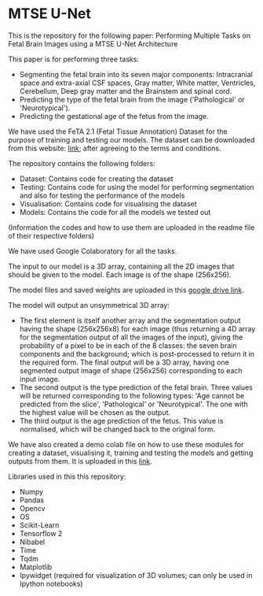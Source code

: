 # MTSE U-Net

This is the repository for the following paper: Performing Multiple Tasks on Fetal Brain Images using a MTSE U-Net Architecture

This paper is for performing three tasks:
- Segmenting the fetal brain into its seven major components: Intracranial space and extra-axial CSF spaces, Gray matter, White matter, Ventricles, Cerebellum, Deep gray matter and the Brainstem and spinal cord.
- Predicting the type of the fetal brain from the image ('Pathological' or 'Neurotypical').
- Predicting the gestational age of the fetus from the image.

We have used the FeTA 2.1 (Fetal Tissue Annotation) Dataset for the purpose of training and testing our models. The dataset can be downloaded from this website: [link](https://zenodo.org/record/4541606#.Yqb6HHVBw_A); after agreeing to the terms and conditions.

The repository contains the following folders:
- Dataset: Contains code for creating the dataset
- Testing: Contains code for using the model for performing segmentation and also for testing the performance of the models
- Visualisation: Contains code for visualising the dataset
- Models: Contains the code for all the models we tested out

(Information the codes and how to use them are uploaded in the readme file of their respective folders)

We have used Google Colaboratory for all the tasks.

The input to our model is a 3D array, containing all the 2D images that should be given to the model. Each image is of the shape (256x256).

The model files and saved weights are uploaded in this [google drive link](https://drive.google.com/drive/folders/1APnGfspLJN9vU_PL0TSXS52TjynUAvnO?usp=sharing).

The model will output an unsymmetrical 3D array:

- The first element is itself another array and the segmentation output having the shape (256x256x8) for each image (thus returning a 4D array for the segmentation output of all the images of the input), giving the probability of a pixel to be in each of the 8 classes: the seven brain components and the background; which is post-processed to return it in the required form. The final output will be a 3D array, having one segmented output image of shape (256x256) corresponding to each input image.
- The second output is the type prediction of the fetal brain. Three values will be returned corresponding to the following types: 'Age cannot be predicted from the slice', 'Pathological' or 'Neurotypical'. The one with the highest value will be chosen as the output.
- The third output is the age prediction of the fetus. This value is normalised, which will be changed back to the original form.

We have also created a demo colab file on how to use these modules for creating a dataset, visualising it, training and testing the models and getting outputs from them. It is uploaded in this [link](https://colab.research.google.com/drive/1Pn-iytS_8yZU3JegqfJcD4QnyF47UY3R?usp=sharing).

Libraries used in this this repository:
- Numpy
- Pandas
- Opencv
- OS
- Scikit-Learn
- Tensorflow 2
- Nibabel
- Time
- Tqdm
- Matplotlib
- Ipywidget (required for visualization of 3D volumes; can only be used in Ipython notebooks)
